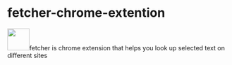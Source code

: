 # fetcher-chrome-extention
<img src="https://static.wikia.nocookie.net/the-microsoft-agent/images/e/ed/Image_%281%29.gif/revision/latest/top-crop/width/360/height/450?cb=20190127183042" width="50px">fetcher is chrome extension that helps you look up selected text on different sites
